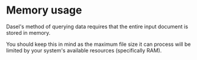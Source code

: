 # Memory usage

Dasel's method of querying data requires that the entire input document is stored in memory.

You should keep this in mind as the maximum file size it can process will be limited by your system's available resources \(specifically RAM\).
